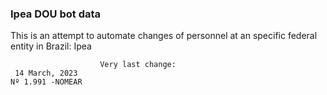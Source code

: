 ### Ipea DOU bot data
 This is an attempt to automate changes of personnel at an specific federal entity in Brazil: Ipea
 
                        Very last change: 
 	 14 March, 2023
	Nº 1.991 -NOMEAR
